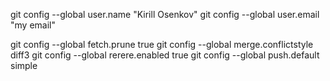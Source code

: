 git config --global user.name "Kirill Osenkov"
git config --global user.email "my email"

git config --global fetch.prune true
git config --global merge.conflictstyle diff3
git config --global rerere.enabled true
git config --global push.default simple
